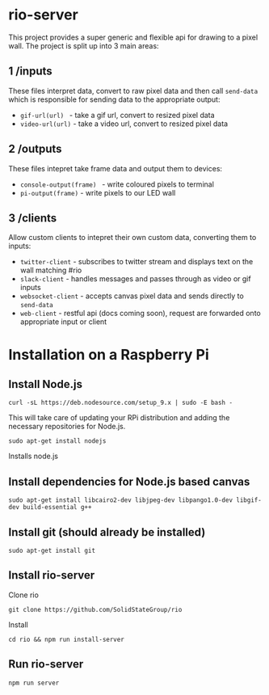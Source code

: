 rio-server
==================================

This project provides a super generic and flexible api for drawing to a pixel wall. The project is split up into 3 main areas:

## 1 /inputs
These files interpret data, convert to raw pixel data and then call ```send-data``` which is responsible for sending data to the appropriate output:

- ```gif-url(url) ``` - take a gif url, convert to resized pixel data
- ```video-url(url)``` - take a video url, convert to resized pixel data


## 2 /outputs
These files intepret take frame data and output them to devices:

- ```console-output(frame) ``` - write coloured pixels to terminal
- ```pi-output(frame)``` - write pixels to our LED wall


## 3 /clients
Allow custom clients to intepret their own custom data, converting them to inputs:

- ```twitter-client``` - subscribes to twitter stream and displays text on the wall matching #rio
- ```slack-client``` - handles messages and passes through as video or gif inputs
- ```websocket-client``` - accepts canvas pixel data and sends directly to ```send-data```
- ```web-client``` - restful api (docs coming soon), request are forwarded onto appropriate input or client

# Installation on a Raspberry Pi

## Install Node.js

`curl -sL https://deb.nodesource.com/setup_9.x | sudo -E bash -`

This will take care of updating your RPi distribution and adding the necessary repositories for Node.js.

`sudo apt-get install nodejs`

Installs node.js

## Install dependencies for Node.js based canvas

`sudo apt-get install libcairo2-dev libjpeg-dev libpango1.0-dev libgif-dev build-essential g++`

## Install git (should already be installed)

`sudo apt-get install git`

## Install rio-server

Clone rio

`git clone https://github.com/SolidStateGroup/rio`

Install

`cd rio && npm run install-server`

## Run rio-server

`npm run server`
